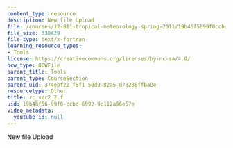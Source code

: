 ```yaml
---
content_type: resource
description: New file Upload
file: /courses/12-811-tropical-meteorology-spring-2011/19b46f5699f0ccbd69929c112a96e57e_rc_ver2_2.f
file_size: 338429
file_type: text/x-fortran
learning_resource_types:
- Tools
license: https://creativecommons.org/licenses/by-nc-sa/4.0/
ocw_type: OCWFile
parent_title: Tools
parent_type: CourseSection
parent_uid: 374ebf22-f5f1-50d9-82a5-d78288ffba8e
resourcetype: Other
title: rc_ver2_2.f
uid: 19b46f56-99f0-ccbd-6992-9c112a96e57e
video_metadata:
  youtube_id: null
---
```

New file Upload